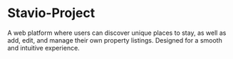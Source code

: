 # Stavio-Project
A web platform where users can discover unique places to stay, as well as add, edit, and manage their own property listings. Designed for a smooth and intuitive experience.
